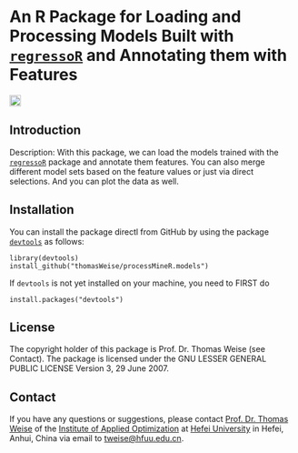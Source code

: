 # An R Package for Loading and Processing Models Built with [`regressoR`](http://www.github.com/thomasWeise/regressoR) and Annotating them with Features

[<img alt="Travis CI Build Status" src="https://img.shields.io/travis/thomasWeise/processMineR.models/master.svg" height="20"/>](https://travis-ci.org/thomasWeise/processMineR.models/)

## Introduction

Description: With this package, we can load the models trained with the [`regressoR`](http://www.github.com/thomasWeise/regressoR) package and annotate them features.
You can also merge different model sets based on the feature values or just via direct selections.
And you can plot the data as well.

## Installation

You can install the package directl from GitHub by using the package
[`devtools`](http://cran.r-project.org/web/packages/devtools/index.html) as
follows:

    library(devtools)
    install_github("thomasWeise/processMineR.models")

If `devtools` is not yet installed on your machine, you need to FIRST do

    install.packages("devtools")

## License

The copyright holder of this package is Prof. Dr. Thomas Weise (see Contact).
The package is licensed under the  GNU LESSER GENERAL PUBLIC LICENSE Version 3, 29 June 2007.

## Contact

If you have any questions or suggestions, please contact
[Prof. Dr. Thomas Weise](http://iao.hfuu.edu.cn/team/director) of the
[Institute of Applied Optimization](http://iao.hfuu.edu.cn/) at
[Hefei University](http://www.hfuu.edu.cn) in
Hefei, Anhui, China via
email to [tweise@hfuu.edu.cn](mailto:tweise@hfuu.edu.cn).
